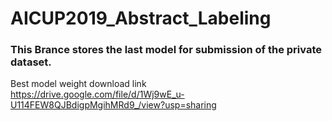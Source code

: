 # AICUP2019_Abstract_Labeling

### This Brance stores the last model for submission of the private dataset.
Best model weight download link <br />
https://drive.google.com/file/d/1Wj9wE_u-U114FEW8QJBdigpMgihMRd9_/view?usp=sharing
